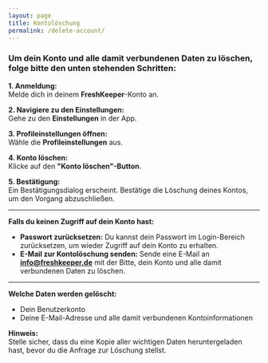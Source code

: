 ```yaml
---
layout: page
title: Kontolöschung
permalink: /delete-account/
---
```


### Um dein Konto und alle damit verbundenen Daten zu löschen, folge bitte den unten stehenden Schritten:

**1. Anmeldung:**  
Melde dich in deinem **FreshKeeper**-Konto an.

**2. Navigiere zu den Einstellungen:**  
Gehe zu den **Einstellungen** in der App.

**3. Profileinstellungen öffnen:**  
Wähle die **Profileinstellungen** aus.

**4. Konto löschen:**  
Klicke auf den **"Konto löschen"-Button**.

**5. Bestätigung:**  
Ein Bestätigungsdialog erscheint. Bestätige die Löschung deines Kontos, um den Vorgang abzuschließen.

---

**Falls du keinen Zugriff auf dein Konto hast:**  
- **Passwort zurücksetzen:** Du kannst dein Passwort im Login-Bereich zurücksetzen, um wieder Zugriff auf dein Konto zu erhalten.  
- **E-Mail zur Kontolöschung senden:** Sende eine E-Mail an **info@freshkeeper.de** mit der Bitte, dein Konto und alle damit verbundenen Daten zu löschen.

---

**Welche Daten werden gelöscht:**  
- Dein Benutzerkonto  
- Deine E-Mail-Adresse und alle damit verbundenen Kontoinformationen  

**Hinweis:**  
Stelle sicher, dass du eine Kopie aller wichtigen Daten heruntergeladen hast, bevor du die Anfrage zur Löschung stellst.
